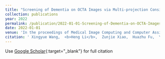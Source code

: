 ```yaml
---
title: "Screening of Dementia on OCTA Images via Multi-projection Consistency and Complementarity"
collection: publications
year: 2022
permalink: /publication/2022-01-01-Screening-of-Dementia-on-OCTA-Images-via-Multi-projection-Consistency-and-Complementarity
date: 2022-01-01
venue: 'In the proceedings of Medical Image Computing and Computer Assisted Intervention--MICCAI 2022: 25th International Conference, Singapore, September 18--22, 2022, Proceedings, Part II'
citation: ' Xingyue Wang,  <b>Heng Li</b>,  Zunjie Xiao,  Huazhu Fu,  Yitian Zhao,  Richu Jin,  Shuting Zhang,  William Kwapong,  Ziyi Zhang,  Hanpei Miao,  others, &quot;Screening of Dementia on OCTA Images via Multi-projection Consistency and Complementarity.&quot; In the proceedings of Medical Image Computing and Computer Assisted Intervention--MICCAI 2022: 25th International Conference, Singapore, September 18--22, 2022, Proceedings, Part II, 2022.'
---
```

Use [Google Scholar](https://scholar.google.com/scholar?q=Screening+of+Dementia+on+OCTA+Images+via+Multi+projection+Consistency+and+Complementarity){:target="_blank"} for full citation
